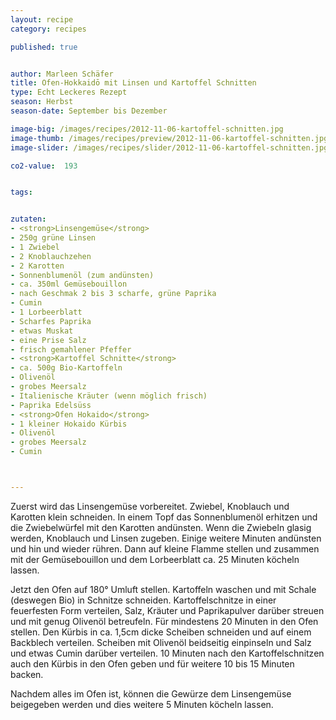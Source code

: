 ```yaml
---
layout: recipe
category: recipes

published: true


author: Marleen Schäfer
title: Ofen-Hokkaidō mit Linsen und Kartoffel Schnitten
type: Echt Leckeres Rezept
season: Herbst
season-date: September bis Dezember

image-big: /images/recipes/2012-11-06-kartoffel-schnitten.jpg
image-thumb: /images/recipes/preview/2012-11-06-kartoffel-schnitten.jpg
image-slider: /images/recipes/slider/2012-11-06-kartoffel-schnitten.jpg

co2-value:  193


tags:


zutaten:
- <strong>Linsengemüse</strong>
- 250g grüne Linsen
- 1 Zwiebel
- 2 Knoblauchzehen
- 2 Karotten
- Sonnenblumenöl (zum andünsten)
- ca. 350ml Gemüsebouillon
- nach Geschmak 2 bis 3 scharfe, grüne Paprika
- Cumin
- 1 Lorbeerblatt
- Scharfes Paprika
- etwas Muskat
- eine Prise Salz
- frisch gemahlener Pfeffer
- <strong>Kartoffel Schnitte</strong>
- ca. 500g Bio-Kartoffeln
- Olivenöl
- grobes Meersalz
- Italienische Kräuter (wenn möglich frisch)
- Paprika Edelsüss
- <strong>Ofen Hokaido</strong>
- 1 kleiner Hokaido Kürbis
- Olivenöl
- grobes Meersalz
- Cumin



---
```


Zuerst wird das Linsengemüse vorbereitet. Zwiebel, Knoblauch und Karotten klein schneiden. In einem Topf das Sonnenblumenöl erhitzen und die Zwiebelwürfel mit den Karotten andünsten. Wenn die Zwiebeln glasig werden, Knoblauch und Linsen zugeben. Einige weitere Minuten andünsten und hin und wieder rühren. Dann auf kleine Flamme stellen und zusammen mit der Gemüsebouillon und dem Lorbeerblatt ca. 25 Minuten köcheln lassen. 

Jetzt den Ofen auf 180° Umluft stellen. Kartoffeln waschen und mit Schale (deswegen Bio) in Schnitze schneiden. Kartoffelschnitze in einer feuerfesten Form verteilen, Salz, Kräuter und Paprikapulver darüber streuen und mit genug Olivenöl betreufeln. Für mindestens 20 Minuten in den Ofen stellen. 
Den Kürbis in ca. 1,5cm dicke Scheiben schneiden und auf einem Backblech verteilen. Scheiben mit Olivenöl beidseitig einpinseln und Salz und etwas Cumin darüber verteilen. 10 Minuten nach den Kartoffelschnitzen auch den Kürbis in den Ofen geben und für weitere 10 bis 15 Minuten backen. 

Nachdem alles im Ofen ist, können die Gewürze dem Linsengemüse beigegeben werden und dies weitere 5 Minuten köcheln lassen. 

